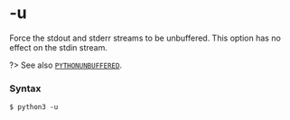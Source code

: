 # -u

Force the stdout and stderr streams to be unbuffered. This option has no effect on the stdin stream.

?> See also [`PYTHONUNBUFFERED`](/cli/Environment/PYTHONBUFFERED.md).

### Syntax

```shell
$ python3 -u
```